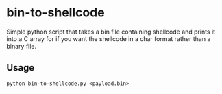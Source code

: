 # bin-to-shellcode
Simple python script that takes a bin file containing shellcode and prints it into a C array for if you want the shellcode in a char format rather than a binary file.

## Usage

`python bin-to-shellcode.py <payload.bin>`

